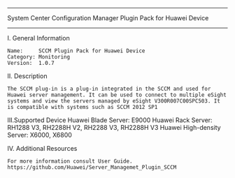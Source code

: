 ****************************************************************************
System Center Configuration Manager Plugin Pack for Huawei Device
****************************************************************************

I. General Information

    Name:     SCCM Plugin Pack for Huawei Device
    Category: Monitoring
    Version:  1.0.7


II. Description

    The SCCM plug-in is a plug-in integrated in the SCCM and used for Huawei server management. It can be used to connect to multiple eSight systems and view the servers managed by eSight V300R007C00SPC503. It is compatible with systems such as SCCM 2012 SP1
	
III.Supported Device
	Huawei Blade Server: E9000
	Huawei Rack  Server: RH1288 V3, RH2288H V2, RH2288 V3, RH2288H V3
	Huawei High-density Server:  X6000, X6800


IV. Additional Resources

    For more information consult User Guide. https://github.com/Huawei/Server_Managemet_Plugin_SCCM